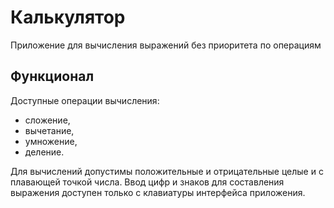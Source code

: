 # Калькулятор
Приложение для вычисления выражений без приоритета по операциям 
## Функционал
Доступные операции вычисления:
- сложение,
- вычетание, 
- умножение, 
- деление.

Для вычислений допустимы положительные и отрицательные целые и с плавающей точкой числа.
Ввод цифр и знаков для составления выражения доступен только с клавиатуры интерфейса приложения.
